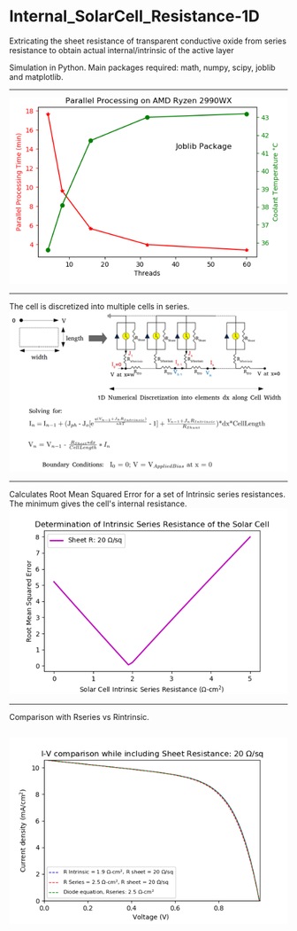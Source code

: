 # Internal_SolarCell_Resistance-1D
Extricating the sheet resistance of transparent conductive oxide from series resistance to obtain actual internal/intrinsic of the active layer

Simulation in Python. Main packages required: math, numpy, scipy, joblib and matplotlib.

-----
![joblib](threads_vs_time_vs_temp.png)

-----
The cell is discretized into multiple cells in series.
![Schematic](Schematic_1.png)

-----
Calculates Root Mean Squared Error for a set of Intrinsic series resistances. The minimum gives the cell's internal resistance.
![RMSE](RMSerror_vs_Rintrinsic.png)

-----
Comparison with Rseries vs Rintrinsic.

![plot](IV_RintrinsicDetermination_v3.png)
-----
